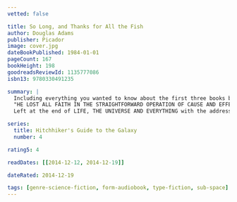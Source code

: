 ```yaml
---
vetted: false

title: So Long, and Thanks for All the Fish
author: Douglas Adams
publisher: Picador
image: cover.jpg
dateBookPublished: 1984-01-01
pageCount: 167
bookHeight: 198
goodreadsReviewId: 1135777086
isbn13: 9780330491235

summary: |
  Including everything you wanted to know about the first three books but never thought to ask. 
  "HE LOST ALL FAITH IN THE STRAIGHTFORWARD OPERATION OF CAUSE AND EFFECT THE DAY HE GOT UP INTENDING TO CATCH UP WITH SOME READING AND ENDED UP ON A PREHISTORIC EARTH WITH A MAN FROM BETELGEUSE AND A SPACESHIP-LOAD OF ALIEN TELEPHONE SANITISERS…". 
  Left at the end of LIFE, THE UNIVERSE AND EVERYTHING with the address for God's Final Message To His Creation, Arthur Dent let this crucial information slip his mind. He tries everything to jog his memory - meditation, mind-reading, hitting himself about the head with blunt objects. But none of it works. Of course, as everyone knows, the answer lies in making life flash before your eyes… Source: douglasadams.com

series:
  title: Hitchhiker's Guide to the Galaxy
  number: 4

rating5: 4

readDates: [[2014-12-12, 2014-12-19]]

dateRated: 2014-12-19

tags: [genre-science-fiction, form-audiobook, type-fiction, sub-space]
---
```


